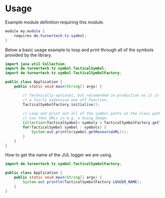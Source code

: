 # Usage

Example module definition requiring this module.

```java
module my.module {
    requires de.turnertech.tz.symbol;
}
```

Below a basic usage example to loop and print through all of the symbols provided by the library.

```java
import java.util.Collection;
import de.turnertech.tz.symbol.TacticalSymbol;
import de.turnertech.tz.symbol.TacticalSymbolFactory;

public class Application {
    public static void main(String[] args) {

        // Technically optional, but recomended in production as it is 
        // a fairly expensive one off function.
        TacticalSymbolFactory.initialise();
        
        // Loop and print out all of the symbol paths on the class path. You could
        // use thes URLs in e.g. a Swing Image.
        Collection<TacticalSymbol> symbols = TacticalSymbolFactory.getTacticalSymbols();
        for(TacticalSymbol symbol : symbols) {
            System.out.println(symbol.getResourceURL());
        }
    }
}
```

How to get the name of the JUL logger we are using.

```java
import de.turnertech.tz.symbol.TacticalSymbolFactory;

public class Application {
    public static void main(String[] args) {
        System.out.println(TacticalSymbolFactory.LOGGER_NAME);
    }
}
```